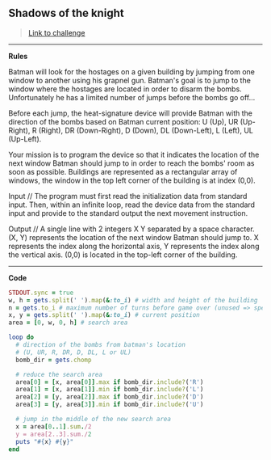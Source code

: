 
## Shadows of the knight

> [Link to challenge](https://www.codingame.com/ide/puzzle/shadows-of-the-knight-episode-1)

---

**Rules**

Batman will look for the hostages on a given building by jumping from one window to another using his grapnel gun. Batman's goal is to jump to the window where the hostages are located in order to disarm the bombs. Unfortunately he has a limited number of jumps before the bombs go off...

Before each jump, the heat-signature device will provide Batman with the direction of the bombs based on Batman current position: U (Up), UR (Up-Right), R (Right), DR (Down-Right), D (Down), DL (Down-Left), L (Left), UL (Up-Left).

Your mission is to program the device so that it indicates the location of the next window Batman should jump to in order to reach the bombs' room as soon as possible. Buildings are represented as a rectangular array of windows, the window in the top left corner of the building is at index (0,0).

Input // The program must first read the initialization data from standard input. Then, within an infinite loop, read the device data from the standard input and provide to the standard output the next movement instruction.

Output // A single line with 2 integers X Y separated by a space character. (X, Y) represents the location of the next window Batman should jump to. X represents the index along the horizontal axis, Y represents the index along the vertical axis. (0,0) is located in the top-left corner of the building.

---

**Code**

```ruby
STDOUT.sync = true
w, h = gets.split(' ').map(&:to_i) # width and height of the building
n = gets.to_i # maximum number of turns before game over (unused => specs input)
x, y = gets.split(' ').map(&:to_i) # current position
area = [0, w, 0, h] # search area

loop do
  # direction of the bombs from batman's location
  # (U, UR, R, DR, D, DL, L or UL)
  bomb_dir = gets.chomp

  # reduce the search area
  area[0] = [x, area[0]].max if bomb_dir.include?('R')
  area[1] = [x, area[1]].min if bomb_dir.include?('L')
  area[2] = [y, area[2]].max if bomb_dir.include?('D')
  area[3] = [y, area[3]].min if bomb_dir.include?('U')

  # jump in the middle of the new search area
  x = area[0..1].sum./2
  y = area[2..3].sum./2
  puts "#{x} #{y}"
end
```

